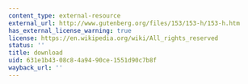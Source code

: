```yaml
---
content_type: external-resource
external_url: http://www.gutenberg.org/files/153/153-h/153-h.htm
has_external_license_warning: true
license: https://en.wikipedia.org/wiki/All_rights_reserved
status: ''
title: download
uid: 631e1b43-08c8-4a94-90ce-1551d90c7b8f
wayback_url: ''
---
```

